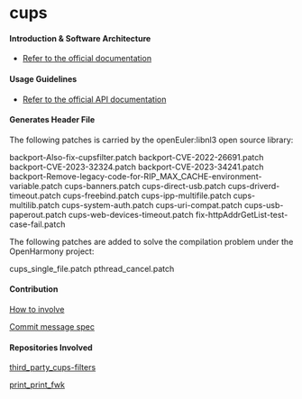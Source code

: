 # cups

#### Introduction & Software Architecture
- [Refer to the official documentation](ttps://github.com/OpenPrinting/cups)

#### Usage Guidelines

- [Refer to the official API documentation](https://github.com/OpenPrinting/cups/blob/master/DEVELOPING.md)

#### Generates  Header File

The following patches is carried by the openEuler:libnl3 open source library:

backport-Also-fix-cupsfilter.patch
backport-CVE-2022-26691.patch
backport-CVE-2023-32324.patch
backport-CVE-2023-34241.patch
backport-Remove-legacy-code-for-RIP_MAX_CACHE-environment-variable.patch
cups-banners.patch
cups-direct-usb.patch
cups-driverd-timeout.patch
cups-freebind.patch
cups-ipp-multifile.patch
cups-multilib.patch
cups-system-auth.patch
cups-uri-compat.patch
cups-usb-paperout.patch
cups-web-devices-timeout.patch
fix-httpAddrGetList-test-case-fail.patch

The following patches are added to solve the compilation problem under the OpenHarmony project:

cups_single_file.patch
pthread_cancel.patch

#### Contribution

[How to involve](https://gitee.com/openharmony/docs/blob/HEAD/zh-cn/contribute/参与贡献.md)

[Commit message spec](https://gitee.com/openharmony/device_qemu/wikis/Commit%20message%E8%A7%84%E8%8C%83)

#### Repositories Involved

[third_party_cups-filters](https://gitee.com/openharmony/third_party_cups-filters)

[print_print_fwk](https://gitee.com/openharmony/print_print_fwk)